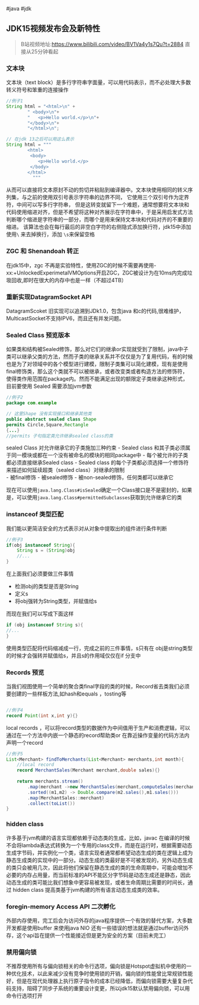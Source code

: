 #java #jdk 
## JDK15视频发布会及新特性

> B站视频地址:<a>https://www.bilibili.com/video/BV1Va4y1s7Qu?t=2884</a> 直接从25分钟看起

### 文本块

文本块（text block）是多行字符串字面量，可以用代码表示，而不必处理大多数转义符号和笨重的连接操作

```java
//例子1
String html = "<html>\n" +
		" <body>\n"+
		"	<p>Hello world.</p>\n"+
		"</body>\n"+
		"</html>\n"; 

// 在jdk 13之后可以用这么表示
String html = """
		<html>
		 <body>
			<p>Hello world.</p>
		 </body>
		</html>
	      """
```

从而可以直接将文本原封不动的剪切并粘贴到编译器中。文本块使用相同的转义序列集，与之前的使用双引号表示字符串的边界不同， 它使用三个双引号作为定界符，中间可以写多行字符串，
但是这转变就留下一个难题，通常想要将文本块和代码使用缩进对齐，但是不希望将这种对齐展示在字符串中，于是采用启发式方法判断哪个缩进是字符串的一部分，而哪个是用来保持文本块和代码对齐的不重要的缩进。
该算法也会在每行最后的非空白字符的右侧隐式添加换行符，jdk15中添加使用`\` 来去掉换行，添加 `\s`来保留空格

### ZGC 和 Shenandoah 转正

在jdk15中，zgc 不再是实验特性，使用ZGC的时候不需要再使用-xx:+UnlockedExperimetalVMOptions开启ZGC，ZGC被设计为在10ms内完成垃圾回收,即时在很大的内存中也是一样（不超过4TB）

### 重新实现DatagramSocket API

DatagramScoket 旧实现可以追溯到JDk1.0，包含java 和c的代码,很难维护，MulticastSocket不支持IPV6，而且还有并发问题。

### Sealed Class 预览版本

如果类和结构被Sealed修饰，那么对它们的继承or实现就受到了限制，java中子类可以继承父类的方法，然而子类的继承关系并不仅仅是为了复用代码，有的时候也是为了对领域中的各个模型进行建模，限制子类集可以简化建模，现有是使用final修饰类，那么这个类就不可以被继承，或者改变类或者构造方法的修饰符，使得类作用范围在package内。然而不能满足出现的额限定子类继承这种形式，目前要使用 Sealed 需要添加jvm参数

```java
//例子2
package com.example

// 这里Shape 没有实现接口和继承其他类
public abstract sealed class Shape
permits Circle,Square,Rectangle
{...}
//permits 子句指定类允许继承sealed class的类

```

sealed Class 对允许继承它的子类施加三种约束
    - Sealed class 和其子类必须属于同一模块或都在一个没有被命名的模块的相同package中
    - 每个被允许的子类都必须直接继承Sealed class
    - Sealed class 的每个子类都必须选择一个修饰符来描述如何延续超类（sealed class）对继承的限制	 
         - 被final修饰
	 - 被sealed修饰
	 - 被non-sealed修饰，任何类都可以继承它          

现在可以使用`java.lang.Class#isSealed`确定一个Class接口是不是密封的，如果是，可以使用`java.lang.Class#permittedSubclasses`获取到允许继承它的类

### instanceof 类型匹配

我们能以更简洁安全的方式表示对从对象中提取出的组件进行条件判断

```java
//例子3
if(obj instanceof String){
	String s = (String)obj
	//...
}

```
在上面我们必须要做三件事情

- 检测obj的类型是否是String
- 定义s
- 将obj强转为String类型，并赋值给s

而现在我们可以写成下面这样

```java
if (obj instanceof String s){
//...
}
```
使用类型匹配将代码缩减成一行，完成之前的三件事情，s只有在 obj是string类型的时候才会强转并赋值给s，并且s的作用域仅仅在if 分支中

### Records 预览

当我们视图使用一个简单的聚合类final字段的类的时候，Record省去类我们必须要创建的一些样板方法,如hash和equals ，tosting等

```java

//例子4
record Point(int x,int y){}

```
local records ，可以将record类型的数据作为中间值用于生产和消费逻辑，可以通过在一个方法中内嵌一个静态的record帮助类or 在靠近操作变量的代码方法内声明一个record

```java
//例子5
List<Merchant> findToMerchants(List<Merchant> merchants,int month){
 	//local record
	record MerchantSales(Merchant merchant,double sales){}
	
	return merchants.stream()
		.map(merchant ->new MerchantSales(merchant,computeSales(merchant,month)))
		.sorted((m1,m2) -> Double.compare(m2.sales(),m1.sales()))
		.map(MerchantSales::merchant)
		.collect(toList())
}
```

### hidden class

许多基于jvm构建的语言实现都依赖于动态类的生成，比如，javac 在编译的时候不会将lambda表达式转换为一个专用的class文件，而是在运行时，根据需要动态生成字节码，并实例化一个类，语言实现者通常都希望动态生成的类在逻辑上成为静态生成类的实现中的一部分。动态生成的类最好是不可被发现的，另外动态生成的类只会被用几次，因此将他们保留在静态生成的类的生命周期中，可能会增加不必要的内存占用量，而当前标准的API不能区分字节码是动态生成还是静态，因此动态生成的类可能比我们想象中更容易被发现，或者生命周期比需要的时间长，通过 hidden class 提高类基于jvm构建的所有语言动态生成类的效率。 

### foregin-memory Access API 二次孵化

外部内存使用，完工后会为访问外存的java程序提供一个有效的替代方案，大多数开发都是使用buffer 来使用java NIO 还有一些错误的想法就是通过buffer访问外存，这个api旨在提供一个性能接近但是更为安全的方案（目前未完工）

### 禁用偏向锁

不推荐使用所有与偏向锁相关的命令行选项，偏向锁是Hotspot虚拟机中使用的一种优化技术，以此来减少没有竞争时使用锁的开销，偏向锁的性能曾比常规锁性能好，但是在现代处理器上执行原子指令的成本已经降低，而偏向锁需要大量复杂代码支持，阻碍了同步子系统的重要设计变更，所以jdk15默认禁用偏向锁，可以用命令行选项打开

